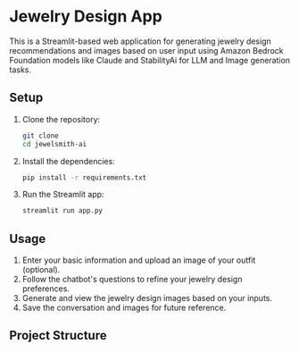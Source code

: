 # Jewelry Design App

This is a Streamlit-based web application for generating jewelry design recommendations and images based on user input using Amazon Bedrock Foundation models like Claude and StabilityAi for LLM and Image generation tasks. 

## Setup

1. Clone the repository:
    ```bash
    git clone 
    cd jewelsmith-ai
    ```

2. Install the dependencies:
    ```bash
    pip install -r requirements.txt
    ```

3. Run the Streamlit app:
    ```bash
    streamlit run app.py
    ```

## Usage

1. Enter your basic information and upload an image of your outfit (optional).
2. Follow the chatbot's questions to refine your jewelry design preferences.
3. Generate and view the jewelry design images based on your inputs.
4. Save the conversation and images for future reference.

## Project Structure

